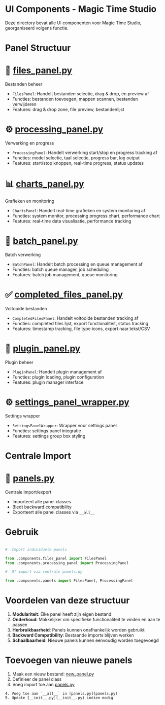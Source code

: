 #  UI Components - Magic Time Studio

Deze directory bevat alle UI componenten voor Magic Time Studio, georganiseerd volgens functie.

#  Panel Structuur

#  📁 [files_panel.py](files_panel.py)

Bestanden beheer

- `FilesPanel`: Handelt bestanden selectie, drag & drop, en preview af
- Functies: bestanden toevoegen, mappen scannen, bestanden verwijderen
- Features: drag & drop zone, file preview, bestandenlijst

#  ⚙️ [processing_panel.py](processing_panel.py)

Verwerking en progress

- `ProcessingPanel`: Handelt verwerking start/stop en progress tracking af
- Functies: model selectie, taal selectie, progress bar, log output
- Features: start/stop knoppen, real-time progress, status updates

#  📊 [charts_panel.py](charts_panel.py)

Grafieken en monitoring

- `ChartsPanel`: Handelt real-time grafieken en system monitoring af
- Functies: system monitor, processing progress chart, performance chart
- Features: real-time data visualisatie, performance tracking

#  🔄 [batch_panel.py](batch_panel.py)

Batch verwerking

- `BatchPanel`: Handelt batch processing en queue management af
- Functies: batch queue manager, job scheduling
- Features: batch job management, queue monitoring

#  ✅ [completed_files_panel.py](completed_files_panel.py)

Voltooide bestanden

- `CompletedFilesPanel`: Handelt voltooide bestanden tracking af
- Functies: completed files lijst, export functionaliteit, status tracking
- Features: timestamp tracking, file type icons, export naar tekst/CSV

#  🔌 [plugin_panel.py](plugin_panel.py)

Plugin beheer

- `PluginPanel`: Handelt plugin management af
- Functies: plugin loading, plugin configuration
- Features: plugin manager interface

#  ⚙️ [settings_panel_wrapper.py](settings_panel_wrapper.py)

Settings wrapper

- `SettingsPanelWrapper`: Wrapper voor settings panel
- Functies: settings panel integratie
- Features: settings group box styling

#  Centrale Import

#  📄 [panels.py](panels.py)

Centrale import/export

- Importeert alle panel classes
- Biedt backward compatibility
- Exporteert alle panel classes via `__all__`

#  Gebruik

```python

#  Import individuele panels

from .components.files_panel import FilesPanel
from .components.processing_panel import ProcessingPanel

#  Of import via centrale panels.py

from .components.panels import FilesPanel, ProcessingPanel


```

#  Voordelen van deze structuur

1. **Modulariteit**: Elke panel heeft zijn eigen bestand
2. **Onderhoud**: Makkelijker om specifieke functionaliteit te vinden en aan te passen
3. **Herbruikbaarheid**: Panels kunnen onafhankelijk worden gebruikt
4. **Backward Compatibility**: Bestaande imports blijven werken
5. **Schaalbaarheid**: Nieuwe panels kunnen eenvoudig worden toegevoegd

#  Toevoegen van nieuwe panels

1. Maak een nieuw bestand: [new_panel.py](new_panel.py)
2. Definieer de panel class
3. Voeg import toe aan [panels.py](panels.py)
```
4. Voeg toe aan `__all__` in [panels.py](panels.py)
5. Update [__init__.py](__init__.py) indien nodig
